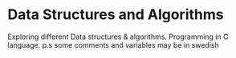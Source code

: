 # Data Structures and Algorithms
Exploring different Data structures & algorithms. 
Programming in C language.
p.s some comments and variables may be in swedish
